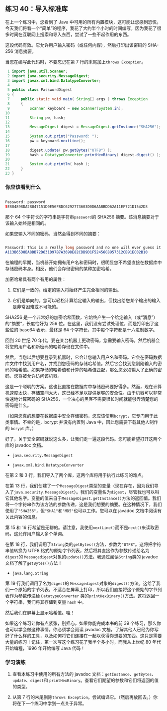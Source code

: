 ## 练习 40：导入标准库

在上一个练习中，您看到了 Java 中可用的所有内置模块，这可能让您感到恐慌。今天我们将看一个“简单”的程序，我花了大约半个小时的时间编写，因为我花了很多时间在互联网上搜索和导入东西，尝试了一些不起作用的东西。

这段代码有效。它允许用户输入密码（或任何内容），然后打印出该密码的 SHA-256 消息摘要。

当您在编写此代码时，不要忘记在第 7 行的末尾加上`throws Exception`。

```java
 1 import java.util.Scanner;
 2 import java.security.MessageDigest;
 3 import javax.xml.bind.DatatypeConverter;
 4 
 5 public class PasswordDigest
 6 {
 7     public static void main( String[] args ) throws Exception
 8     {
 9         Scanner keyboard = new Scanner(System.in);
10 
11         String pw, hash;
12 
13         MessageDigest digest = MessageDigest.getInstance("SHA­256");
14 
15         System.out.print("Password: ");
16         pw = keyboard.nextLine();
17 
18         digest.update( pw.getBytes("UTF­8") );
19         hash = DatatypeConverter.printHexBinary( digest.digest() );
20 
21         System.out.println( hash );
22     }
23 }
```

### 你应该看到什么

```java

Password: password 
5E884898DA28047151D0E56F8DC6292773603D0D6AABBDD62A11EF721D1542D8
```

那个 64 个字符长的字符串是字符串`password`的 SHA­256 摘要。该消息摘要对于该输入始终是相同的。

如果您输入不同的密码，当然会得到不同的摘要：

```java

Password: This is a really long password and no one will ever guess it. 
A113B65D8BA8DB72D631D97B7A3698E82CDB9D1F52456C8957312CB91EC02B10
```

在编程的早期，当机器开始拥有用户名和密码时，很明显您不希望直接在数据库中存储密码本身。相反，他们会存储密码的某种加密哈希。

加密哈希具有两个有用的属性：

1.  它们是一致的。给定的输入将始终产生完全相同的输出。

1.  它们是单向的。您可以轻松计算给定输入的输出，但找出给您某个输出的输入是非常困难或不可能的。

SHA­256 是一个非常好的加密哈希函数，它始终产生一个给定输入（或“消息”）的“摘要”，长度恰好为 256 位。在这里，我们没有尝试处理位，而是打印出了这些位的 base­64 表示，最终是 64 个字符长，其中每个字符都是十六进制数字。

回到 20 世纪 70 年代，要在某台机器上更改密码，您需要输入密码，然后机器会将您的用户名和新密码的哈希存储在文件中。

然后，当您以后想要登录到机器时，它会让您输入用户名和密码。它会在密码数据库文件中找到用户名，并找到您密码的存储哈希值。然后它会找到您刚刚输入的密码的哈希值。如果存储的哈希值和计算的哈希值匹配，那么您必须输入了正确的密码，您将被允许访问该机器。

这是一个聪明的方案。这也比直接在数据库中存储密码要好得多。然而，现在计算机速度太快，存储空间太大，这已经不足以提供足够的安全性。由于机器可以非常快速地计算密码的 SHA­256，一个决心的黑客不需要很长时间就能够弄清楚您的密码是什么。

（如果您真的想要在数据库中安全存储密码，您应该使用`bcrypt`，它专门用于此类事情。不幸的是，bcrypt 并没有内置到 Java 中，因此您需要下载其他人制作的 `bcrypt` 库。）

好了，关于安全密码就说这么多，让我们走一遍这段代码。您可能希望打开这两个库的 javadoc 文档。

+   `java.security.MessageDigest`

+   `javax.xml.bind.DatatypeConverter`

在第 2 和 3 行，我们导入了两个库，这两个库将用于执行此练习的难点。

在第 13 行，我们创建了一个`MessageDigest`类型的变量（现在存在，因为我们导入了`java.security.MessageDigest`）。我们的变量名为`digest`，尽管我也可以叫它其他名字。变量的值来自于`MessageDigest.getInstance()`方法的返回值。我们将一个字符串作为该方法的参数传递，这是我们想要的摘要。在这种情况下，我们使用了`"SHA­256"`，但`"SHA­1"`和`"MD5"`也可以工作。您可以在 javadoc 文档中阅读有关此内容的信息。

第 15 和 16 行希望是无聊的。请注意，我使用`nextLine()`而不是`next()`来读取密码，这允许用户输入多个单词。

在第 18 行，我们调用了`String`类的`getBytes()`方法，参数为`"UTF­8"`。这将把字符串值转换为 UTF­8 格式的原始字节列表，然后将其直接作为参数传递给名为`digest`的 `Messagedigest`对象的`update()`方法。我通过阅读`String`类的 javadoc 文档了解了`getBytes()`方法！

+   `java.lang.String`

第 19 行我们调用了名为`digest`的 `Messagedigest`对象的`digest()`方法。这给了我们一个原始的字节列表，不适合在屏幕上打印，所以我们直接将这个原始的字节列表作为参数传递给 `DatatypeConverter` 类的`printHexBinary()`方法。这将返回一个字符串，我们将其存储到变量 `hash` 中。

然后我们在屏幕上显示哈希值。哇！

如果这个练习让你有点紧张，别担心。如果你能完成本书的前 39 个练习，那么你也可以学会做这种事情。你必须学会阅读 javadoc 文档，了解其他人已经为你写好了什么样的工具，以及如何将它们连接在一起以获得你想要的东西。这只是需要大量的练习！记住，第一次写这个练习花了我半个多小时，而我从上世纪 80 年代开始编程，1996 年开始编写 Java 代码！

### 学习演练

1.  查看本练习中使用的所有方法的 javadoc 文档：`getInstance`、`getBytes`、`update`、`digest`和 `printHexBinary`。查看它们期望的参数和它们将返回的值的类型。

1.  从第 7 行的末尾删除`throws Exception`。尝试编译它。（然后再放回去。）你将在下一个练习中学到一点关于异常。

